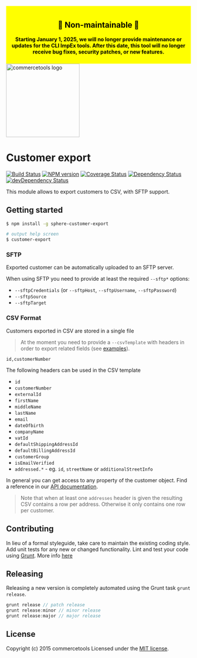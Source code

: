 <div style="background-color: yellow; color: black; padding: 10px; text-align: center; font-weight: bold;">
  <h2>🚨 Non-maintainable 🚨</h2>
  <p>Starting January 1, 2025, we will no longer provide maintenance or updates for the CLI ImpEx tools. After this date, this tool will no longer receive bug fixes, security patches, or new features.</p>
</div>


<img src="https://impex.europe-west1.gcp.commercetools.com/static/images/ct-logo.svg" alt="commercetools logo" width="200">

# Customer export


[![Build Status](https://secure.travis-ci.org/mmoelli/commercetools-customer-export.png?branch=master)](http://travis-ci.org/mmoelli/commercetools-customer-export) [![NPM version](https://badge.fury.io/js/sphere-customer-export.png)](http://badge.fury.io/js/sphere-customer-export) [![Coverage Status](https://coveralls.io/repos/mmoelli/commercetools-customer-export/badge.png)](https://coveralls.io/r/mmoelli/commercetools-customer-export) [![Dependency Status](https://david-dm.org/mmoelli/commercetools-customer-export.png?theme=shields.io)](https://david-dm.org/mmoelli/commercetools-customer-export) [![devDependency Status](https://david-dm.org/mmoelli/commercetools-customer-export/dev-status.png?theme=shields.io)](https://david-dm.org/mmoelli/commercetools-customer-export#info=devDependencies)

This module allows to export customers to CSV, with SFTP support.

## Getting started

```bash
$ npm install -g sphere-customer-export

# output help screen
$ customer-export
```

### SFTP
Exported customer can be automatically uploaded to an SFTP server.

When using SFTP you need to provide at least the required `--sftp*` options:
- `--sftpCredentials` (or `--sftpHost`, `--sftpUsername`, `--sftpPassword`)
- `--sftpSource`
- `--sftpTarget`

### CSV Format
Customers exported in CSV are stored in a single file

> At the moment you need to provide a `--csvTemplate` with headers in order to export related fields (see [examples](data)).

```csv
id,customerNumber
```

The following headers can be used in the CSV template
- `id`
- `customerNumber`
- `externalId`
- `firstName`
- `middleName`
- `lastName`
- `email`
- `dateOfbirth`
- `companyName`
- `vatId`
- `defaultShippingAddressId`
- `defaultBillingAddressId`
- `customerGroup`
- `isEmailVerified`
- `addressed.*` - eg. `id`, `streetName` or `additionalStreetInfo`

In general you can get access to any property of the customer object. Find a reference in our [API documentation](https://docs.commercetools.com/api/projects/customers).

> Note that when at least one `addresses` header is given the resulting CSV contains a row per address. Otherwise it only contains one row per customer.


## Contributing
In lieu of a formal styleguide, take care to maintain the existing coding style. Add unit tests for any new or changed functionality. Lint and test your code using [Grunt](http://gruntjs.com/).
More info [here](CONTRIBUTING.md)

## Releasing
Releasing a new version is completely automated using the Grunt task `grunt release`.

```javascript
grunt release // patch release
grunt release:minor // minor release
grunt release:major // major release
```

## License
Copyright (c) 2015 commercetools
Licensed under the [MIT license](LICENSE-MIT).
